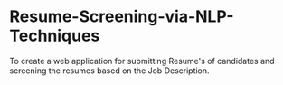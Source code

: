 # Resume-Screening-via-NLP-Techniques

To create a web application for submitting Resume's of candidates and screening the resumes based on the Job Description.
